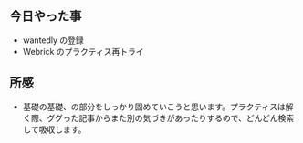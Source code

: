## 今日やった事

- wantedly の登録
- Webrick のプラクティス再トライ

## 所感

- 基礎の基礎、の部分をしっかり固めていこうと思います。プラクティスは解く際、ググった記事からまた別の気づきがあったりするので、どんどん検索して吸収します。
